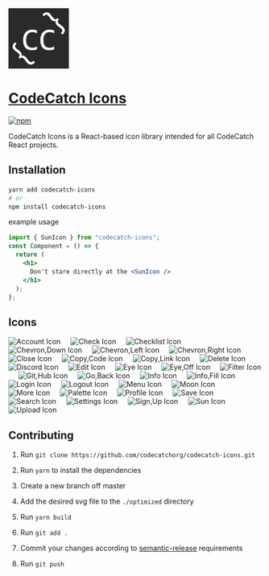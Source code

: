 <img src="./logo.png" width="120" alt="CodeCatch Icons">

# [CodeCatch Icons](https://github.com/codecatchorg/codecatch-icons)

[![npm][npm-image]][npm-url]

[npm-image]: https://img.shields.io/npm/v/codecatch-icons.svg?style=flat-square
[npm-url]: https://www.npmjs.com/package/codecatch-icons

CodeCatch Icons is a React-based icon library intended for all CodeCatch React projects.

## Installation

```bash
yarn add codecatch-icons
# or
npm install codecatch-icons
```

example usage

```jsx
import { SunIcon } from "codecatch-icons";
const Component = () => {
  return (
    <h1>
      Don't stare directly at the <SunIcon />
    </h1>
  );
};
```

## Icons

<img src="https://github.com/codecatchorg/codecatch-icons/blob/master/optimized/account.svg" alt="Account Icon" title="<Account />" width="36">&nbsp;&nbsp;&nbsp;&nbsp;&nbsp;<img src="https://github.com/codecatchorg/codecatch-icons/blob/master/optimized/check.svg" alt="Check Icon" title="<Check />" width="36">&nbsp;&nbsp;&nbsp;&nbsp;&nbsp;<img src="https://github.com/codecatchorg/codecatch-icons/blob/master/optimized/checklist.svg" alt="Checklist Icon" title="<Checklist />" width="36">&nbsp;&nbsp;&nbsp;&nbsp;&nbsp;<img src="https://github.com/codecatchorg/codecatch-icons/blob/master/optimized/chevronDown.svg" alt="Chevron,Down Icon" title="<ChevronDown />" width="36">&nbsp;&nbsp;&nbsp;&nbsp;&nbsp;<img src="https://github.com/codecatchorg/codecatch-icons/blob/master/optimized/chevronLeft.svg" alt="Chevron,Left Icon" title="<ChevronLeft />" width="36">&nbsp;&nbsp;&nbsp;&nbsp;&nbsp;<img src="https://github.com/codecatchorg/codecatch-icons/blob/master/optimized/chevronRight.svg" alt="Chevron,Right Icon" title="<ChevronRight />" width="36">&nbsp;&nbsp;&nbsp;&nbsp;&nbsp;<img src="https://github.com/codecatchorg/codecatch-icons/blob/master/optimized/close.svg" alt="Close Icon" title="<Close />" width="36">&nbsp;&nbsp;&nbsp;&nbsp;&nbsp;<img src="https://github.com/codecatchorg/codecatch-icons/blob/master/optimized/copyCode.svg" alt="Copy,Code Icon" title="<CopyCode />" width="36">&nbsp;&nbsp;&nbsp;&nbsp;&nbsp;<img src="https://github.com/codecatchorg/codecatch-icons/blob/master/optimized/copyLink.svg" alt="Copy,Link Icon" title="<CopyLink />" width="36">&nbsp;&nbsp;&nbsp;&nbsp;&nbsp;<img src="https://github.com/codecatchorg/codecatch-icons/blob/master/optimized/delete.svg" alt="Delete Icon" title="<Delete />" width="36">&nbsp;&nbsp;&nbsp;&nbsp;&nbsp;<img src="https://github.com/codecatchorg/codecatch-icons/blob/master/optimized/discord.svg" alt="Discord Icon" title="<Discord />" width="36">&nbsp;&nbsp;&nbsp;&nbsp;&nbsp;<img src="https://github.com/codecatchorg/codecatch-icons/blob/master/optimized/edit.svg" alt="Edit Icon" title="<Edit />" width="36">&nbsp;&nbsp;&nbsp;&nbsp;&nbsp;<img src="https://github.com/codecatchorg/codecatch-icons/blob/master/optimized/eye.svg" alt="Eye Icon" title="<Eye />" width="36">&nbsp;&nbsp;&nbsp;&nbsp;&nbsp;<img src="https://github.com/codecatchorg/codecatch-icons/blob/master/optimized/eyeOff.svg" alt="Eye,Off Icon" title="<EyeOff />" width="36">&nbsp;&nbsp;&nbsp;&nbsp;&nbsp;<img src="https://github.com/codecatchorg/codecatch-icons/blob/master/optimized/filter.svg" alt="Filter Icon" title="<Filter />" width="36">&nbsp;&nbsp;&nbsp;&nbsp;&nbsp;<img src="https://github.com/codecatchorg/codecatch-icons/blob/master/optimized/gitHub.svg" alt="Git,Hub Icon" title="<GitHub />" width="36">&nbsp;&nbsp;&nbsp;&nbsp;&nbsp;<img src="https://github.com/codecatchorg/codecatch-icons/blob/master/optimized/goBack.svg" alt="Go,Back Icon" title="<GoBack />" width="36">&nbsp;&nbsp;&nbsp;&nbsp;&nbsp;<img src="https://github.com/codecatchorg/codecatch-icons/blob/master/optimized/info.svg" alt="Info Icon" title="<Info />" width="36">&nbsp;&nbsp;&nbsp;&nbsp;&nbsp;<img src="https://github.com/codecatchorg/codecatch-icons/blob/master/optimized/infoFill.svg" alt="Info,Fill Icon" title="<InfoFill />" width="36">&nbsp;&nbsp;&nbsp;&nbsp;&nbsp;<img src="https://github.com/codecatchorg/codecatch-icons/blob/master/optimized/login.svg" alt="Login Icon" title="<Login />" width="36">&nbsp;&nbsp;&nbsp;&nbsp;&nbsp;<img src="https://github.com/codecatchorg/codecatch-icons/blob/master/optimized/logout.svg" alt="Logout Icon" title="<Logout />" width="36">&nbsp;&nbsp;&nbsp;&nbsp;&nbsp;<img src="https://github.com/codecatchorg/codecatch-icons/blob/master/optimized/menu.svg" alt="Menu Icon" title="<Menu />" width="36">&nbsp;&nbsp;&nbsp;&nbsp;&nbsp;<img src="https://github.com/codecatchorg/codecatch-icons/blob/master/optimized/moon.svg" alt="Moon Icon" title="<Moon />" width="36">&nbsp;&nbsp;&nbsp;&nbsp;&nbsp;<img src="https://github.com/codecatchorg/codecatch-icons/blob/master/optimized/more.svg" alt="More Icon" title="<More />" width="36">&nbsp;&nbsp;&nbsp;&nbsp;&nbsp;<img src="https://github.com/codecatchorg/codecatch-icons/blob/master/optimized/palette.svg" alt="Palette Icon" title="<Palette />" width="36">&nbsp;&nbsp;&nbsp;&nbsp;&nbsp;<img src="https://github.com/codecatchorg/codecatch-icons/blob/master/optimized/profile.svg" alt="Profile Icon" title="<Profile />" width="36">&nbsp;&nbsp;&nbsp;&nbsp;&nbsp;<img src="https://github.com/codecatchorg/codecatch-icons/blob/master/optimized/save.svg" alt="Save Icon" title="<Save />" width="36">&nbsp;&nbsp;&nbsp;&nbsp;&nbsp;<img src="https://github.com/codecatchorg/codecatch-icons/blob/master/optimized/search.svg" alt="Search Icon" title="<Search />" width="36">&nbsp;&nbsp;&nbsp;&nbsp;&nbsp;<img src="https://github.com/codecatchorg/codecatch-icons/blob/master/optimized/settings.svg" alt="Settings Icon" title="<Settings />" width="36">&nbsp;&nbsp;&nbsp;&nbsp;&nbsp;<img src="https://github.com/codecatchorg/codecatch-icons/blob/master/optimized/signUp.svg" alt="Sign,Up Icon" title="<SignUp />" width="36">&nbsp;&nbsp;&nbsp;&nbsp;&nbsp;<img src="https://github.com/codecatchorg/codecatch-icons/blob/master/optimized/sun.svg" alt="Sun Icon" title="<Sun />" width="36">&nbsp;&nbsp;&nbsp;&nbsp;&nbsp;<img src="https://github.com/codecatchorg/codecatch-icons/blob/master/optimized/upload.svg" alt="Upload Icon" title="<Upload />" width="36">&nbsp;&nbsp;&nbsp;&nbsp;&nbsp;

## Contributing

1. Run `git clone https://github.com/codecatchorg/codecatch-icons.git`

2. Run `yarn` to install the dependencies

3. Create a new branch off master

4. Add the desired svg file to the `./optimized` directory

5. Run `yarn build`

6. Run `git add .`

7. Commit your changes according to [semantic-release](https://github.com/semantic-release/semantic-release#how-does-it-work) requirements

8. Run `git push`

